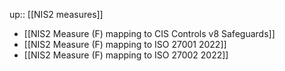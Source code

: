 up:: [[NIS2 measures]]

- [[NIS2 Measure (F) mapping to CIS Controls v8 Safeguards]]
- [[NIS2 Measure (F) mapping to ISO 27001 2022]]
- [[NIS2 Measure (F) mapping to ISO 27002 2022]]
